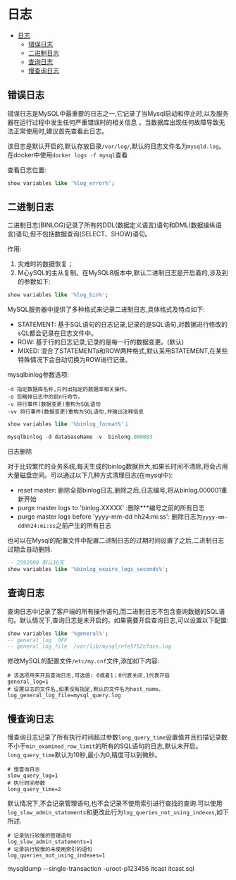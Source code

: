 
# 日志
<!-- TOC -->
* [日志](#日志)
  * [错误日志](#错误日志)
  * [二进制日志](#二进制日志)
  * [查询日志](#查询日志)
  * [慢查询日志](#慢查询日志)
<!-- TOC -->


## 错误日志

错误日志是MySQL中最重要的日志之一,它记录了当Mysql启动和停止时,以及服务器在运行过程中发生任何严重错误时的相关信息 。当数据库出现任何故障导致无法正常使用时,建议首先查看此日志。

该日志是默认开启的,默认存放目录`/var/log/`,默认的日志文件名为`mysqld.log`。在docker中使用`docker logs -f mysql`查看

查看日志位置: 
```sql
show variables like '%log_error%';
```

## 二进制日志

二进制日志(BINLOG)记录了所有的DDL(数据定义语言)语句和DML(数据操纵语言)语句,但不包括数据查询(SELECT、SHOW)语句。

作用: 
1. 灾难时的数据恢复；
2. M心ySQL的主从复制。在MySQL8版本中,默认二进制日志是开启着的,涉及到的参数如下: 
```sql
show variables like '%log_bin%';
```

MySQL服务器中提供了多种格式来记录二进制日志,具体格式及特点如下: 

- STATEMENT: 基于SQL语句的日志记录,记录的是SQL语句,对数据进行修改的sQL都会记录在日志文件中。
- ROW: 基于行的日志记录,记录的是每一行的数据变更。(默认)
- MIXED: 混合了STATEMENTa和ROW两种格式,默认采用STATEMENT,在某些特殊情况下会自动切换为ROW进行记录。

mysqlbinlog参数选项: 
```
-d 指定数据库名称,只列出指定的数据库相关操作。
-o 忽略掉日志中的前n行命令。
-v 将行事件(数据变更)重构为SQL语句
-vv 将行事件(数据变更)重构为SQL语句,并输出注释信息
```

```sql
show variables like '%binlog_format%'；

mysqlbinlog -d databaseName -v  binlong.000003
```

日志删除

对于比较繁忙的业务系统,每天生成的binlog数据巨大,如果长时间不清除,将会占用大量磁盘空间。可以通过以下几种方式清理日志(在mysql中): 
- reset master: 删除全部binlog日志,删除之后,日志编号,将从binlog.000001重新开始
- purge master logs to 'binlog.XXXXX' :删除***编号之前的所有日志
- purge master logs before 'yyyy-mm-dd hh24:mi:ss': 删除日志为`yyyy-mm-ddhh24:mi:ss`之前产生的所有日志

也可以在Mysql的配置文件中配置二进制日志的过期时间设置了之后,二进制日志过期会自动删除.
```sql
-- 2592000 默认30天
show variables like '%binlog_expire_logs_seconds%';
```

## 查询日志

查询日志中记录了客户端的所有操作语句,而二进制日志不包含查询数据的SQL语句。默认情况下,查询日志是未开启的。如果需要开启查询日志,可以设置以下配置: 

```sql
show variables like '%general%';
-- general_log	OFF
-- general_log_file	 /var/lib/mysql/efe5f52cface.log
```

修改MySQL的配置文件`/etc/my.cnf`文件,添加如下内容: 
```
# 该选项用来开启查询日志,可选值: 0或者1；0代表关闭,1代表开启 
general_log=1
# 设置日志的文件名,如果没有指定,默认的文件名为host_name。
log_general_log_file=mysql_query.log
```

## 慢查询日志

慢查询日志记录了所有执行时间超过参数`long_query_time`设置值并且扫描记录数不小于`min_examined_row_limit`的所有的SQL语句的日志,默认未开启。`long_query_time`默认为10秒,最小为0,精度可以到微秒。

```
# 慢查询日志 
slow_query_log=1 
# 执行时间参数 
long_query_time=2
```

默认情况下,不会记录管理语句,也不会记录不使用索引进行查找的查询.可以使用`log_slow_admin_statements`和更改此行为`log_queries_not_using_indexes`,如下所述.

```
# 记录执行较慢的管理语句 
log_slow_admin_statements=1 
# 记录执行较慢的未使用索引的语句 
log_queries_not_using_indexes=1
```





mysqldump --single-transaction -uroot-p123456 itcast itcast.sql